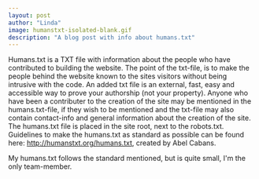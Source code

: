```yaml
---
layout: post
author: "Linda"
image: humanstxt-isolated-blank.gif
description: "A blog post with info about humans.txt"
---
```


 Humans.txt is a TXT file with information about the people who have contributed to building the website. The point of the txt-file, is to make the people behind the website known to the sites visitors without being intrusive with the code. An added txt file is an external, fast, easy and accessible way to prove your authorship (not your property).
 Anyone who have been a contributer to the creation of the site may be mentioned in the humans.txt-file, if they wish to be mentioned and the txt-file may also contain contact-info and general information about the creation of the site. The humans.txt file is placed in the site root, next to the robots.txt. Guidelines to make the humans.txt as standard as possible can be found here:  http://humanstxt.org/humans.txt, created by Abel Cabans.

 My humans.txt follows the standard mentioned, but is quite small, I'm the only team-member. 